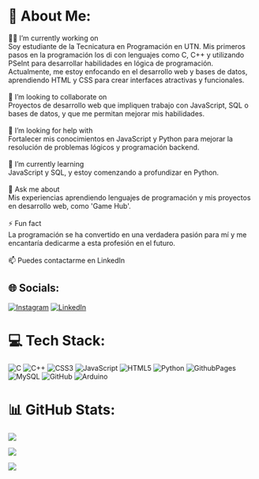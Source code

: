 # 💫 About Me:
👨‍💻 I’m currently working on<br>Soy estudiante de la Tecnicatura en Programación en UTN. Mis primeros pasos en la programación los di con lenguajes como C, C++ y utilizando PSeInt para desarrollar habilidades en lógica de programación. Actualmente, me estoy enfocando en el desarrollo web y bases de datos, aprendiendo HTML y CSS para crear interfaces atractivas y funcionales.<br><br>👥 I’m looking to collaborate on<br>Proyectos de desarrollo web que impliquen trabajo con JavaScript, SQL o bases de datos, y que me permitan mejorar mis habilidades.<br><br>🤝 I’m looking for help with<br>Fortalecer mis conocimientos en JavaScript y Python para mejorar la resolución de problemas lógicos y programación backend.<br><br>🌱 I’m currently learning<br>JavaScript y SQL, y estoy comenzando a profundizar en Python.<br><br>💬 Ask me about<br>Mis experiencias aprendiendo lenguajes de programación y mis proyectos en desarrollo web, como 'Game Hub'.<br><br>⚡ Fun fact<br>La programación se ha convertido en una verdadera pasión para mí y me encantaría dedicarme a esta profesión en el futuro.<br><br>📫 Puedes contactarme en LinkedIn


## 🌐 Socials:
[![Instagram](https://img.shields.io/badge/Instagram-%23E4405F.svg?logo=Instagram&logoColor=white)](https://instagram.com/juampi.fdez) [![LinkedIn](https://img.shields.io/badge/LinkedIn-%230077B5.svg?logo=linkedin&logoColor=white)](https://www.linkedin.com/in/juan-pablo-fernandez-alvarez-383a09298/) 

# 💻 Tech Stack:
![C](https://img.shields.io/badge/c-%2300599C.svg?style=for-the-badge&logo=c&logoColor=white) ![C++](https://img.shields.io/badge/c++-%2300599C.svg?style=for-the-badge&logo=c%2B%2B&logoColor=white) ![CSS3](https://img.shields.io/badge/css3-%231572B6.svg?style=for-the-badge&logo=css3&logoColor=white) ![JavaScript](https://img.shields.io/badge/javascript-%23323330.svg?style=for-the-badge&logo=javascript&logoColor=%23F7DF1E) ![HTML5](https://img.shields.io/badge/html5-%23E34F26.svg?style=for-the-badge&logo=html5&logoColor=white) ![Python](https://img.shields.io/badge/python-3670A0?style=for-the-badge&logo=python&logoColor=ffdd54) ![GithubPages](https://img.shields.io/badge/github%20pages-121013?style=for-the-badge&logo=github&logoColor=white) ![MySQL](https://img.shields.io/badge/mysql-4479A1.svg?style=for-the-badge&logo=mysql&logoColor=white) ![GitHub](https://img.shields.io/badge/github-%23121011.svg?style=for-the-badge&logo=github&logoColor=white) ![Arduino](https://img.shields.io/badge/-Arduino-00979D?style=for-the-badge&logo=Arduino&logoColor=white)
# 📊 GitHub Stats:
![](https://github-readme-stats.vercel.app/api?username=JuanPabloFernandezAlvarez&theme=prussian&hide_border=false&include_all_commits=false&count_private=false)

![](https://github-readme-streak-stats.herokuapp.com/?user=JuanPabloFernandezAlvarez&theme=prussian&hide_border=false)

![](https://github-readme-stats.vercel.app/api/top-langs/?username=JuanPabloFernandezAlvarez&theme=prussian&hide_border=false&include_all_commits=false&count_private=false&layout=compact)
<!-- Proudly created with GPRM ( https://gprm.itsvg.in ) -->
